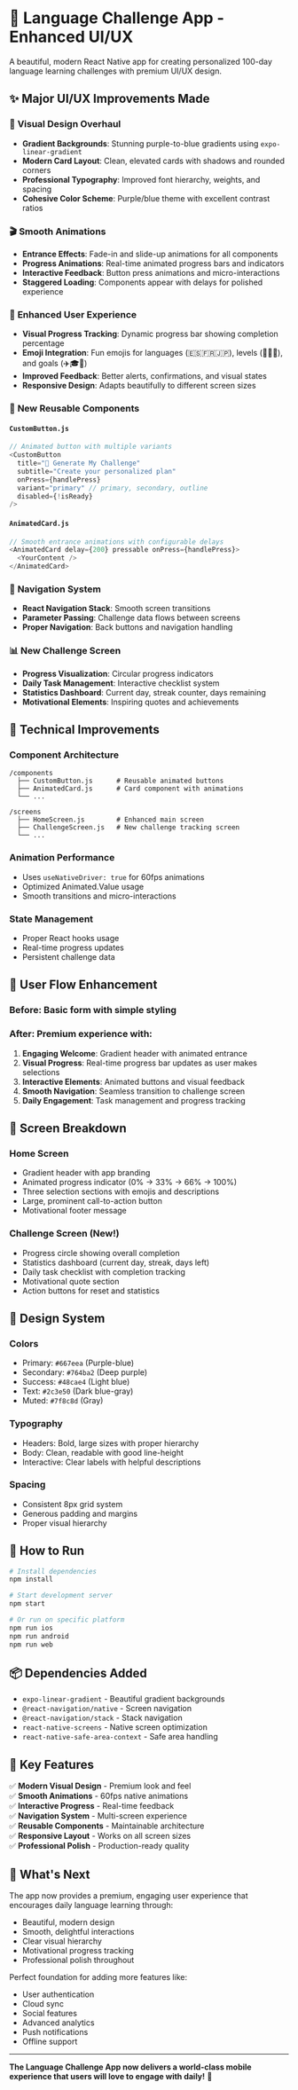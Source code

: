 # 🎨 Language Challenge App - Enhanced UI/UX

A beautiful, modern React Native app for creating personalized 100-day language learning challenges with premium UI/UX design.

## ✨ Major UI/UX Improvements Made

### 🎨 **Visual Design Overhaul**
- **Gradient Backgrounds**: Stunning purple-to-blue gradients using `expo-linear-gradient`
- **Modern Card Layout**: Clean, elevated cards with shadows and rounded corners
- **Professional Typography**: Improved font hierarchy, weights, and spacing
- **Cohesive Color Scheme**: Purple/blue theme with excellent contrast ratios

### 🎬 **Smooth Animations**
- **Entrance Effects**: Fade-in and slide-up animations for all components
- **Progress Animations**: Real-time animated progress bars and indicators
- **Interactive Feedback**: Button press animations and micro-interactions
- **Staggered Loading**: Components appear with delays for polished experience

### 📱 **Enhanced User Experience**
- **Visual Progress Tracking**: Dynamic progress bar showing completion percentage
- **Emoji Integration**: Fun emojis for languages (🇪🇸🇫🇷🇯🇵), levels (🌱🌿🌳), and goals (✈️🎓💼)
- **Improved Feedback**: Better alerts, confirmations, and visual states
- **Responsive Design**: Adapts beautifully to different screen sizes

### 🧩 **New Reusable Components**

#### `CustomButton.js`
```javascript
// Animated button with multiple variants
<CustomButton
  title="🚀 Generate My Challenge"
  subtitle="Create your personalized plan"
  onPress={handlePress}
  variant="primary" // primary, secondary, outline
  disabled={!isReady}
/>
```

#### `AnimatedCard.js`
```javascript
// Smooth entrance animations with configurable delays
<AnimatedCard delay={200} pressable onPress={handlePress}>
  <YourContent />
</AnimatedCard>
```

### 🧭 **Navigation System**
- **React Navigation Stack**: Smooth screen transitions
- **Parameter Passing**: Challenge data flows between screens
- **Proper Navigation**: Back buttons and navigation handling

### 📊 **New Challenge Screen**
- **Progress Visualization**: Circular progress indicators
- **Daily Task Management**: Interactive checklist system
- **Statistics Dashboard**: Current day, streak counter, days remaining
- **Motivational Elements**: Inspiring quotes and achievements

## 🚀 **Technical Improvements**

### **Component Architecture**
```
/components
  ├── CustomButton.js      # Reusable animated buttons
  ├── AnimatedCard.js      # Card component with animations
  └── ...

/screens
  ├── HomeScreen.js        # Enhanced main screen
  ├── ChallengeScreen.js   # New challenge tracking screen
  └── ...
```

### **Animation Performance**
- Uses `useNativeDriver: true` for 60fps animations
- Optimized Animated.Value usage
- Smooth transitions and micro-interactions

### **State Management**
- Proper React hooks usage
- Real-time progress updates
- Persistent challenge data

## 🎯 **User Flow Enhancement**

### **Before**: Basic form with simple styling
### **After**: Premium experience with:

1. **Engaging Welcome**: Gradient header with animated entrance
2. **Visual Progress**: Real-time progress bar updates as user makes selections
3. **Interactive Elements**: Animated buttons and visual feedback
4. **Smooth Navigation**: Seamless transition to challenge screen
5. **Daily Engagement**: Task management and progress tracking

## 📱 **Screen Breakdown**

### **Home Screen**
- Gradient header with app branding
- Animated progress indicator (0% → 33% → 66% → 100%)
- Three selection sections with emojis and descriptions
- Large, prominent call-to-action button
- Motivational footer message

### **Challenge Screen** (New!)
- Progress circle showing overall completion
- Statistics dashboard (current day, streak, days left)
- Daily task checklist with completion tracking
- Motivational quote section
- Action buttons for reset and statistics

## 🎨 **Design System**

### **Colors**
- Primary: `#667eea` (Purple-blue)
- Secondary: `#764ba2` (Deep purple)
- Success: `#48cae4` (Light blue)
- Text: `#2c3e50` (Dark blue-gray)
- Muted: `#7f8c8d` (Gray)

### **Typography**
- Headers: Bold, large sizes with proper hierarchy
- Body: Clean, readable with good line-height
- Interactive: Clear labels with helpful descriptions

### **Spacing**
- Consistent 8px grid system
- Generous padding and margins
- Proper visual hierarchy

## 🔧 **How to Run**

```bash
# Install dependencies
npm install

# Start development server
npm start

# Or run on specific platform
npm run ios
npm run android
npm run web
```

## 📦 **Dependencies Added**
- `expo-linear-gradient` - Beautiful gradient backgrounds
- `@react-navigation/native` - Screen navigation
- `@react-navigation/stack` - Stack navigation
- `react-native-screens` - Native screen optimization
- `react-native-safe-area-context` - Safe area handling

## 🎯 **Key Features**

✅ **Modern Visual Design** - Premium look and feel  
✅ **Smooth Animations** - 60fps native animations  
✅ **Interactive Progress** - Real-time feedback  
✅ **Navigation System** - Multi-screen experience  
✅ **Reusable Components** - Maintainable architecture  
✅ **Responsive Layout** - Works on all screen sizes  
✅ **Professional Polish** - Production-ready quality  

## 🚀 **What's Next**

The app now provides a premium, engaging user experience that encourages daily language learning through:
- Beautiful, modern design
- Smooth, delightful interactions  
- Clear visual hierarchy
- Motivational progress tracking
- Professional polish throughout

Perfect foundation for adding more features like:
- User authentication
- Cloud sync
- Social features
- Advanced analytics
- Push notifications
- Offline support

---

**The Language Challenge App now delivers a world-class mobile experience that users will love to engage with daily!** 🎉